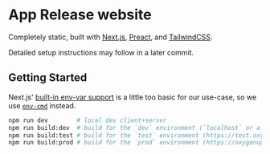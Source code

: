 # App Release website

Completely static, built with [Next.js][nextjs], [Preact][preact], and [TailwindCSS][tailwindcss].

Detailed setup instructions may follow in a later commit.

## Getting Started

Next.js' [built-in env-var support][nextjs-env] is a little too basic for our use-case, so we use [`env-cmd`][env-cmd] instead.

```bash
npm run dev        # local dev client+server
npm run build:dev  # build for the `dev` environment (`localhost` or a custom hosts-loopback domain, oxygenupdater.local)
npm run build:test # build for the `test` environment (https://test.oxygenupdater.com/)
npm run build:prod # build for the `prod` environment (https://oxygenupdater.com/)
```

[nextjs]: https://nextjs.org
[preact]: https://preactjs.com
[tailwindcss]: https://tailwindcss.com
[localhost]: http://localhost
[nextjs-env]: https://nextjs.org/docs/basic-features/environment-variables
[env-cmd]: https://www.npmjs.com/package/env-cmd

